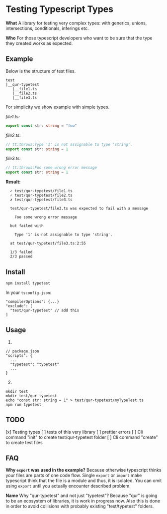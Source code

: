 # Testing Typescript Types

**What**
A library for testing very complex types:
with generics, unions, intersections, conditionals, inferings etc.

**Who**
For those typescript developers who want to be sure that the type they created works as expected.

## Example
Below is the structure of test files.

```
test
|__qur-typetest
   |__file1.ts
   |__file2.ts
   |__file3.ts
```

For simplicity we show example with simple types.

*file1.ts:*
```ts
export const str: string = "foo"
```

*file2.ts:*
```ts
// tt:throws:Type '1' is not assignable to type 'string'.
export const str: string = 1
```

*file3.ts:*
```ts
// tt:throws:Foo some wrong error message
export const str: string = 1
```

**Result:**
```
  ✓ test/qur-typetest/file1.ts
  ✓ test/qur-typetest/file2.ts
  ✗ test/qur-typetest/file3.ts

  test/qur-typetest/file3.ts was expected to fail with a message

    Foo some wrong error message

  but failed with

    Type '1' is not assignable to type 'string'.

  at test/qur-typetest/file3.ts:2:55

  1/3 failed
  2/3 passed
```
## Install

```
npm install typetest
```

In your `tsconfig.json`:
```
"compilerOptions": {...}
"exclude": [
  "test/qur-typetest" // add this
]
```

## Usage
1. 

```
// package.json
"scripts": {
  ...
  "typetest": "typetest"
  ...
}
```

2.
```shell
mkdir test
mkdir test/qur-typetest
echo "const str: string = 1" > test/qur-typetest/myTypeTest.ts
npm run typetest
```

## TODO
[x] Testing types
[ ] tests of this very library
[ ] prettier errors
[ ] Cli command "init" to create test/qur-typetest folder
[ ] Cli command "create" to create test files

## FAQ
**Why `export` was used in the example?**
Because otherwise typescript thinks your files are parts of one code flow. Single `export` or `import` make typescript think that the file is a module and thus, it is isolated. You can omit using `export` until you actually encounter described problem.

**Name**
Why "qur-typetest" and not just "typetest"? Because "qur" is going to be an ecosystem of libraries, it is work in progress now. Also this is done in order to avoid collisions with probably existing "test/typetest" folders.
